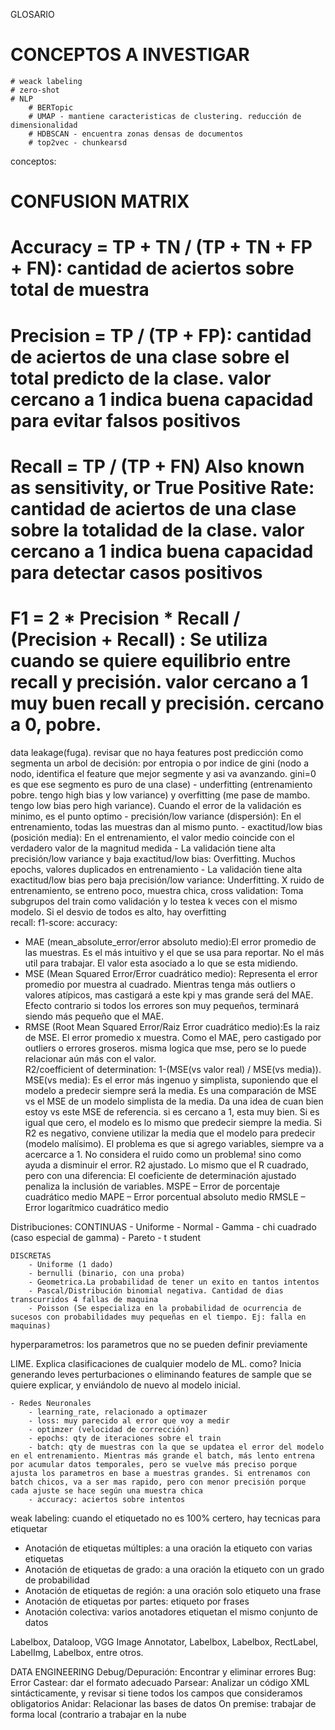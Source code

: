 GLOSARIO

# CONCEPTOS A INVESTIGAR
    # weack labeling
    # zero-shot
    # NLP
        # BERTopic
        # UMAP - mantiene caracteristicas de clustering. reducción de dimensionalidad
        # HDBSCAN - encuentra zonas densas de documentos
        # top2vec - chunkearsd


conceptos:

# CONFUSION MATRIX
# Accuracy = TP + TN / (TP + TN + FP + FN): cantidad de aciertos sobre total de muestra
# Precision = TP / (TP + FP): cantidad de aciertos de una clase sobre el total predicto de la clase. valor cercano a 1 indica buena capacidad para evitar falsos positivos
# Recall = TP / (TP + FN)  Also known as sensitivity, or True Positive Rate: cantidad de aciertos de una clase sobre la totalidad de la clase. valor cercano a 1 indica buena capacidad para detectar casos positivos
# F1 = 2 * Precision * Recall / (Precision + Recall) : Se utiliza cuando se quiere equilibrio entre recall y precisión. valor cercano a 1 muy buen recall y precisión. cercano a 0, pobre.


data leakage(fuga). revisar que no haya features post predicción
como segmenta un arbol de decisión: por entropia o por indice de gini (nodo a nodo, identifica el feature que mejor segmente y asi va avanzando. gini=0 es que ese segmento es puro de una clase)
    - underfitting (entrenamiento pobre. tengo high bias y low variance) y overfitting (me pase de mambo. tengo low bias pero high variance). Cuando el error de la validación es minimo, es el punto optimo
        - precisión/low variance (dispersión): En el entrenamiento, todas las muestras dan al mismo punto. 
        - exactitud/low bias (posición media): En el entrenamiento, el valor medio coincide con el verdadero valor de la magnitud medida
        - La validación tiene alta precisión/low variance y baja exactitud/low bias: Overfitting. Muchos epochs, valores duplicados en entrenamiento
        - La validación tiene alta exactitud/low bias pero baja precisión/low variance: Underfitting. X ruido de entrenamiento, se entreno poco, muestra chica, 
cross validation: Toma subgrupos del train como validación y lo testea k veces con el mismo modelo. Si el desvio de todos es alto, hay overfitting  
recall:
f1-score:
accuracy:



- MAE (mean_absolute_error/error absoluto medio):El error promedio de las muestras. Es el más intuitivo y el que se usa para reportar. No el más util para trabajar. El valor esta asociado a lo que se esta midiendo.
- MSE (Mean Squared Error/Error cuadrático medio): Representa el error promedio por muestra al cuadrado. Mientras tenga más outliers o valores atípicos, mas castigará a este kpi y mas grande será del MAE. Efecto contrario si todos los errores son muy pequeños, terminará siendo más pequeño que el MAE.
- RMSE (Root Mean Squared Error/Raiz Error cuadrático medio):Es la raiz de MSE. El error promedio x muestra. Como el MAE, pero castigado por outliers o errores groseros. misma logica que mse, pero se lo puede relacionar aún más con el valor.    
R2/coefficient of determination: 1-(MSE(vs valor real) / MSE(vs media)). MSE(vs media): Es el error más ingenuo y simplista, suponiendo que el modelo a predecir siempre será la media.
    Es una comparación de MSE vs el MSE de un modelo simplista de la media. Da una idea de cuan bien estoy vs este MSE de referencia. si es cercano a 1, esta muy bien. Si es igual que cero, el modelo es lo mismo que predecir siempre la media. Si R2 es negativo, conviene utilizar la media que el modelo para predecir (modelo malísimo).
    El problema es que si agrego variables, siempre va a acercarce a 1. No considera el ruido como un problema! sino como ayuda a disminuir el error.
R2 ajustado. Lo mismo que el R cuadrado, pero con una diferencia: El coeficiente de determinación ajustado penaliza la inclusión de variables.
MSPE – Error de porcentaje cuadrático medio
MAPE – Error porcentual absoluto medio
RMSLE – Error logarítmico cuadrático medio


Distribuciones:
    CONTINUAS
        - Uniforme
        - Normal
        - Gamma
        - chi cuadrado (caso especial de gamma)
        - Pareto
        - t student
                                                                                         
    DISCRETAS
        - Uniforme (1 dado)
        - bernulli (binario, con una proba)
        - Geometrica.La probabilidad de tener un exito en tantos intentos
        - Pascal/Distribución binomial negativa. Cantidad de dias transcurridos 4 fallas de maquina
        - Poisson (Se especializa en la probabilidad de ocurrencia de sucesos con probabilidades muy pequeñas en el tiempo. Ej: falla en maquinas)

hyperparametros: los parametros que no se pueden definir previamente

LIME. Explica clasificaciones de cualquier modelo de ML. como? Inicia generando leves perturbaciones o eliminando features de sample que se quiere explicar, y enviándolo de nuevo al modelo inicial.


    - Redes Neuronales
        - learning_rate, relacionado a optimazer
        - loss: muy parecido al error que voy a medir 
        - optimzer (velocidad de corrección)
        - epochs: qty de iteraciones sobre el train
        - batch: qty de muestras con la que se updatea el error del modelo en el entrenamiento. Mientras más grande el batch, más lento entrena por acumular datos temporales, pero se vuelve más preciso porque ajusta los parametros en base a muestras grandes. Si entrenamos con batch chicos, va a ser mas rapido, pero con menor precisión porque cada ajuste se hace según una muestra chica
        - accuracy: aciertos sobre intentos



weak labeling: cuando el etiquetado no es 100% certero, hay tecnicas para etiquetar
 - Anotación de etiquetas múltiples: a una oración la etiqueto con varias etiquetas
 - Anotación de etiquetas de grado: a una oración la etiqueto con un grado de probabilidad
 - Anotación de etiquetas de región: a una oración solo etiqueto una frase
 - Anotación de etiquetas por partes: etiqueto por frases
 - Anotación colectiva: varios anotadores etiquetan el mismo conjunto de datos 

 Labelbox, Dataloop, VGG Image Annotator, Labelbox, Labelbox, RectLabel, LabelImg, Labelbox, entre otros.





DATA ENGINEERING
Debug/Depuración: Encontrar y eliminar errores
Bug: Error
Castear: dar el formato adecuado
Parsear: Analizar un código XML sintácticamente, y revisar si tiene todos los campos que consideramos obligatorios
Anidar: Relacionar las bases de datos
On premise: trabajar de forma local (contrario a trabajar en la nube
